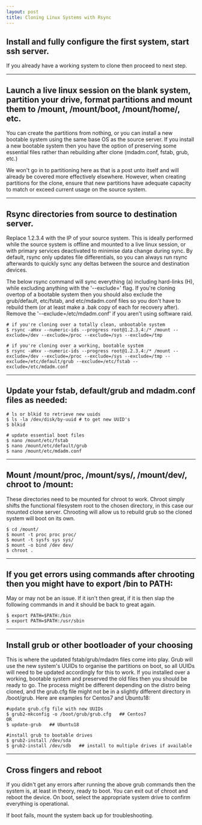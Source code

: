 ```yaml
---
layout: post
title: Cloning Linux Systems with Rsync
---
```



## Install and fully configure the first system, start ssh server.
If you already have a working system to clone then proceed to next step.

----

## Launch a live linux session on the blank system, partition your drive, format partitions and mount them to /mount, /mount/boot, /mount/home/, etc.
You can create the partitions from nothing, or you can install a new bootable system using the same base OS as the source server. If you install a new bootable system then you have the option of preserving some essential files rather than rebuilding after clone (mdadm.conf, fstab, grub, etc.)

We won't go in to partitioning here as that is a post unto itself and will already be covered more effectively elsewhere. However, when creating partitions for the clone, ensure that new partitions have adequate capacity to match or exceed current usage on the source system.

----

## Rsync directories from source to destination server.
Replace 1.2.3.4 with the IP of your source system. This is ideally performed while the source system is offline and mounted to a live linux session, or with primary services deactivated to minimise data change during sync. By default, rsync only updates file differentials, so you can always run rsync afterwards to quickly sync any deltas between the source and destination devices.

The below rsync command will sync everything (a) including hard-links (H), while excluding anything with the '--exclude=' flag. If you're cloning overtop of a bootable system then you should also exclude the grub/default, etc/fstab, and etc/mdadm.conf files so you don't have to rebuild them (or at least make a .bak copy of each for recovery after). Remove the '--exclude=/etc/mdadm.conf' if you aren't using software raid.

```
# if you're cloning over a totally clean, unbootable system
$ rsync -aHxv --numeric-ids --progress root@1.2.3.4:/* /mount --exclude=/dev --exclude=/proc --exclude=/sys --exclude=/tmp

# if you're cloning over a working, bootable system
$ rsync -aHxv --numeric-ids --progress root@1.2.3.4:/* /mount --exclude=/dev --exclude=/proc --exclude=/sys --exclude=/tmp --exclude=/etc/default/grub --exclude=/etc/fstab --exclude=/etc/mdadm.conf
```
----

## Update your fstab, default/grub and mdadm.conf files as needed:

```
# ls or blkid to retrieve new uuids
$ ls -la /dev/disk/by-uuid # to get new UUID's 
$ blkid

# update essential boot files
$ nano /mount/etc/fstab
$ nano /mount/etc/default/grub
$ nano /mount/etc/mdadm.conf
```
----

## Mount /mount/proc, /mount/sys/, /mount/dev/, chroot to /mount:
These directories need to be mounted for chroot to work. Chroot simply shifts the functional filesystem root to the chosen directory, in this case our mounted clone server. Chrooting will allow us to rebuild grub so the cloned system will boot on its own.

```
$ cd /mount/ 
$ mount -t proc proc proc/ 
$ mount -t sysfs sys sys/ 
$ mount -o bind /dev dev/ 
$ chroot .
```
----

## If you get errors using commands after chrooting then you might have to export /bin to PATH:
May or may not be an issue. If it isn't then great, if it is then slap the following commands in and it should be back to great again.

```
$ export PATH=$PATH:/bin
$ export PATH=$PATH:/usr/sbin
```
----

## Install grub or other bootloader of your choosing
This is where the updated fstab/grub/mdadm files come into play. Grub will use the new system's UUIDs to organise the partitions on boot, so all UUIDs will need to be updated accordingly for this to work. If you installed over a working, bootable system and preserved the old files then you should be ready to go. The process might be different depending on the distro being cloned, and the grub.cfg file might not be in a slightly different directory in /boot/grub. Here are examples for Centos7 and Ubuntu18:

```
#update grub.cfg file with new UUIDs
$ grub2-mkconfig -o /boot/grub/grub.cfg   ## Centos7
OR
$ update-grub   ## Ubuntu18

#install grub to bootable drives
$ grub2-install /dev/sda
$ grub2-install /dev/sdb   ## install to multiple drives if available
```
----

## Cross fingers and reboot
If you didn't get any errors after running the above grub commands then the system is, at least in theory, ready to boot. You can exit out of chroot and reboot the device. On boot, select the appropriate system drive to confirm everything is operational.

If boot fails, mount the system back up for troubleshooting.
